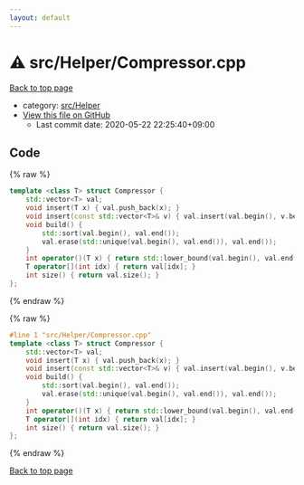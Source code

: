 ```yaml
---
layout: default
---
```


<!-- mathjax config similar to math.stackexchange -->
<script type="text/javascript" async
  src="https://cdnjs.cloudflare.com/ajax/libs/mathjax/2.7.5/MathJax.js?config=TeX-MML-AM_CHTML">
</script>
<script type="text/x-mathjax-config">
  MathJax.Hub.Config({
    TeX: { equationNumbers: { autoNumber: "AMS" }},
    tex2jax: {
      inlineMath: [ ['$','$'] ],
      processEscapes: true
    },
    "HTML-CSS": { matchFontHeight: false },
    displayAlign: "left",
    displayIndent: "2em"
  });
</script>

<script type="text/javascript" src="https://cdnjs.cloudflare.com/ajax/libs/jquery/3.4.1/jquery.min.js"></script>
<script src="https://cdn.jsdelivr.net/npm/jquery-balloon-js@1.1.2/jquery.balloon.min.js" integrity="sha256-ZEYs9VrgAeNuPvs15E39OsyOJaIkXEEt10fzxJ20+2I=" crossorigin="anonymous"></script>
<script type="text/javascript" src="../../../assets/js/copy-button.js"></script>
<link rel="stylesheet" href="../../../assets/css/copy-button.css" />


# :warning: src/Helper/Compressor.cpp

<a href="../../../index.html">Back to top page</a>

* category: <a href="../../../index.html#1b49b634354b8edb1dc8ef8a73014950">src/Helper</a>
* <a href="{{ site.github.repository_url }}/blob/master/src/Helper/Compressor.cpp">View this file on GitHub</a>
    - Last commit date: 2020-05-22 22:25:40+09:00




## Code

<a id="unbundled"></a>
{% raw %}
```cpp
template <class T> struct Compressor {
    std::vector<T> val;
    void insert(T x) { val.push_back(x); }
    void insert(const std::vector<T>& v) { val.insert(val.begin(), v.begin(), v.end()); }
    void build() {
        std::sort(val.begin(), val.end());
        val.erase(std::unique(val.begin(), val.end()), val.end());
    }
    int operator()(T x) { return std::lower_bound(val.begin(), val.end(), x) - val.begin(); }
    T operator[](int idx) { return val[idx]; }
    int size() { return val.size(); }
};

```
{% endraw %}

<a id="bundled"></a>
{% raw %}
```cpp
#line 1 "src/Helper/Compressor.cpp"
template <class T> struct Compressor {
    std::vector<T> val;
    void insert(T x) { val.push_back(x); }
    void insert(const std::vector<T>& v) { val.insert(val.begin(), v.begin(), v.end()); }
    void build() {
        std::sort(val.begin(), val.end());
        val.erase(std::unique(val.begin(), val.end()), val.end());
    }
    int operator()(T x) { return std::lower_bound(val.begin(), val.end(), x) - val.begin(); }
    T operator[](int idx) { return val[idx]; }
    int size() { return val.size(); }
};

```
{% endraw %}

<a href="../../../index.html">Back to top page</a>

